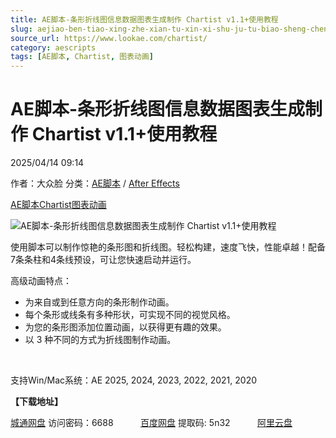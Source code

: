 ```yaml
---
title: AE脚本-条形折线图信息数据图表生成制作 Chartist v1.1+使用教程
slug: aejiao-ben-tiao-xing-zhe-xian-tu-xin-xi-shu-ju-tu-biao-sheng-cheng-zhi-zuo-chartist-v1-1-shi-yong-jiao-cheng
source_url: https://www.lookae.com/chartist/
category: aescripts
tags: [AE脚本, Chartist, 图表动画]
---
```

# AE脚本-条形折线图信息数据图表生成制作 Chartist v1.1+使用教程

2025/04/14 09:14

作者：大众脸
分类：[AE脚本](https://www.lookae.com/after-effects/aescripts/) / [After Effects](https://www.lookae.com/after-effects/)

[AE脚本](https://www.lookae.com/tag/ae%e8%84%9a%e6%9c%ac/)[Chartist](https://www.lookae.com/tag/chartist/)[图表动画](https://www.lookae.com/tag/%e5%9b%be%e8%a1%a8%e5%8a%a8%e7%94%bb/)

![AE脚本-条形折线图信息数据图表生成制作 Chartist v1.1+使用教程](https://www.lookae.com/wp-content/uploads/2025/04/Chartist.jpg "AE脚本-条形折线图信息数据图表生成制作 Chartist v1.1+使用教程-LookAE.com")

使用脚本可以制作惊艳的条形图和折线图。轻松构建，速度飞快，性能卓越！配备7条条柱和4条线预设，可让您快速启动并运行。

高级动画特点：

* 为来自或到任意方向的条形制作动画。
* 每个条形或线条有多种形状，可实现不同的视觉风格。
* 为您的条形图添加位置动画，以获得更有趣的效果。
* 以 3 种不同的方式为折线图制作动画。

[﻿﻿﻿](http://cloud.video.taobao.com/play/u/null/p/1/e/6/t/1/515455050366.mp4)

支持Win/Mac系统：AE 2025, 2024, 2023, 2022, 2021, 2020

**【下载地址】**

[城通网盘](https://url70.ctfile.com/f/2827370-1497231208-b8f391?p=4431) 访问密码：6688           [百度网盘](https://pan.baidu.com/s/1oynDNiuKg-KzSMQvm1ADAA?pwd=5n32) 提取码: 5n32           [阿里云盘](https://www.alipan.com/s/M6fZoQsmJku)
